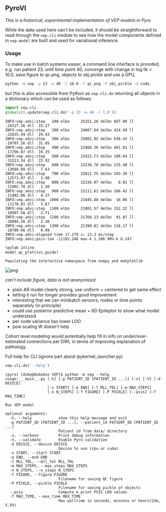 ## PyroVI

*This is a historical, experimental implementation of VEP models
in Pyro*

While the data used here can't be included, it should be straightforward
to read through the `vep.cli` module to see how the model components defined
in `vep.model` are built and used for variational inference.

### Usage

To make use in batch systems easier, a command line interface is provided, e.g. run patient 23, until time point 40, converge with change in log lik < 10.0, save figure to qc.png, objects to obj.pickle and use a GPU,
```bash
python -m vep -p 23 -e 40 -l 10.0 -f qc.png -P obj.pickle -d cuda
```
but this is also accessible from Python as `vep.cli.do` returning all objects in a dictionary which can be used as follows:


```python
import vep.cli
globals().update(vep.cli.do('-p 23 -e 40 -l 1.0'))
```

    INFO:vep.advi:step   100 elbo     25251.26 delbo 667.00 ll    -24317.36 dll  23.27
    INFO:vep.advi:step   200 elbo     24667.64 delbo 424.49 ll    -22025.49 dll  29.43
    INFO:vep.advi:step   300 elbo     25082.92 delbo 638.43 ll    -19707.26 dll  31.05
    INFO:vep.advi:step   400 elbo     23468.36 delbo 461.01 ll    -17256.87 dll  19.35
    INFO:vep.advi:step   500 elbo     23422.73 delbo 188.64 ll    -15313.34 dll  23.92
    INFO:vep.advi:step   600 elbo     23230.78 delbo 215.40 ll    -13668.80 dll   7.63
    INFO:vep.advi:step   700 elbo     22811.75 delbo 103.30 ll    -12573.07 dll   3.98
    INFO:vep.advi:step   800 elbo     22236.07 delbo   0.81 ll    -11902.70 dll   1.50
    INFO:vep.advi:step   900 elbo     22111.61 delbo 166.43 ll    -11492.06 dll   4.37
    INFO:vep.advi:step  1000 elbo     21845.88 delbo  16.06 ll    -11170.81 dll   3.67
    INFO:vep.advi:step  1100 elbo     21801.57 delbo 152.22 ll    -10997.58 dll   2.71
    INFO:vep.advi:step  1200 elbo     21768.13 delbo  91.87 ll    -10894.36 dll   2.36
    INFO:vep.advi:step  1300 elbo     21390.81 delbo 118.17 ll    -10780.66 dll   0.09
    INFO:vep.advi:elapsed time 17.279 s; 13.3 ms/step
    INFO:vep.advi:psis-loo -11192.246 max-k 1.106 90%-k 0.247



```python
%pylab inline
model.qc_plot(svi.guide)
```

    Populating the interactive namespace from numpy and matplotlib



![png](README_files/README_2_1.png)

*can't include figure, data is not anonymized*


- plain AR model clearly strong, use uniform + centered to get same effect
- letting it run for longer provides good improvement
- interesting that we can minibatch sensors, nodes or time points separately (in principle)
- could use posterior predictive mean + 6D Epileptor to show what model understood
- per node variance has lower LOO
- pow scaling W doesn't help

Cohort level modeling would potentially help fill in info on under/over-estimated connections per DWI, in terms of improving explanation of pathology.

Full help for CLI (ignore part about ipykernel_launcher.py)


```python
vep.cli.do('--help')
```
    
    (pyro) [duke@dukebox VEP]$ python -m vep --help
    usage: __main__.py [-h] [-p PATIENT_ID [PATIENT_ID ...]] [-v] [-V] [-d DEVICE]
                       [-s START] [-e END] [-l MLL_TOL] [-m MAX_STEPS]
                       [-n N_STEPS] [-f FIGURE] [-P PICKLE] [--psis] [-T MAX_TIME]
    
    Run VEP model
    
    optional arguments:
      -h, --help            show this help message and exit
      -p PATIENT_ID [PATIENT_ID ...], --patient_id PATIENT_ID [PATIENT_ID ...]
                            Patient id from data/ directory
      -v, --verbose         Print debug information
      -V, --validate        Enable Pyro validation
      -d DEVICE, --device DEVICE
                            Device to use (cpu or cuda)
      -s START, --start START
      -e END, --end END
      -l MLL_TOL, --mll_tol MLL_TOL
      -m MAX_STEPS, --max_steps MAX_STEPS
      -n N_STEPS, --n_steps N_STEPS
      -f FIGURE, --figure FIGURE
                            Filename for saving QC figure
      -P PICKLE, --pickle PICKLE
                            Filename for saving pickle of objects
      --psis                Compute & print PSIS LOO values
      -T MAX_TIME, --max_time MAX_TIME
                            Max walltime in seconds, minutes or hours(23m, 5.5h)



